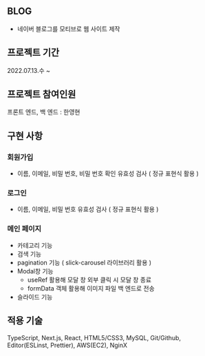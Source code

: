 ## BLOG
- 네이버 블로그를 모티브로 웹 사이트 제작

## 프로젝트 기간
2022.07.13.수 ~

## 프로젝트 참여인원
프론트 엔드, 백 엔드 : 한영현

## 구현 사항
### 회원가입
- 이름, 이메일, 비밀 번호, 비밀 번호 확인 유효성 검사 ( 정규 표현식 활용 )

### 로그인
- 이름, 이메일, 비밀 번호 유효성 검사 ( 정규 표현식 활용 )

### 메인 페이지
- 카테고리 기능
- 검색 기능
- pagination 기능 ( slick-carousel 라이브러리 활용 )
- Modal창 기능
  - useRef 활용해 모달 창 외부 클릭 시 모달 창 종료
  - formData 객체 활용해 이미지 파일 백 엔드로 전송
- 슬라이드 기능

## 적용 기술
TypeScript, Next.js, React, HTML5/CSS3, MySQL, Git/Github, Editor(ESLinst, Prettier), AWS(EC2), NginX
